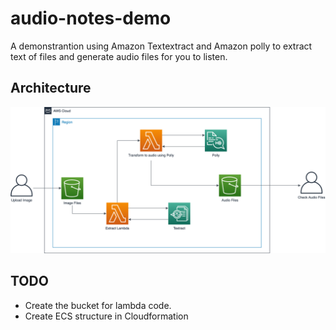 # audio-notes-demo

A demonstrantion using Amazon Textextract and Amazon polly to extract text of files and generate audio files for you to listen.

## Architecture

<p align="center"> 
<img src="images/ai_diagram_webinar.png">
</p>

## TODO

- Create the bucket for lambda code.
- Create ECS structure in Cloudformation